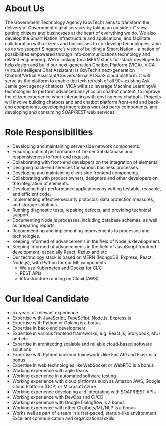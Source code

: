# About Us
The Government Technology Agency (GovTech) aims to transform the delivery of Government digital services by taking an outside-in” view, putting citizens and businesses at the heart of everything we do. We also develop the Smart Nation infrastructure and applications, and facilitate collaboration with citizens and businesses to co-develop technologies. Join us as we support Singapore’s vision of building a Smart Nation - a nation of possibilities empowered through info-communications technology and related engineering.
We’re looking for a MERN stack full-stack developer to help design and build our next-generation Chatbot Platform (VICA).
VICA (Virtual Intelligent Chat Assistant) is GovTech’s next-generation Chatbot/Virtual Assistant/Conversational AI SaaS cloud platform. It will serve as the platform to enable the tech refresh of all 90+ existing Ask Jamie govt agency chatbots. VICA will also leverage Machine Learning/AI technologies to perform advanced analytics on chatbot content, to improve the citizen experience when interacting with govt agency chatbots.
Projects will involve building chatbots and and chatbot platform front-end and back-end components, developing integrations with 3rd party components, and developing and consuming SOAP/REST web services.

# Role Responsibilities
- Developing and maintaining server-side network components.
- Ensuring optimal performance of the central database and responsiveness to front-end requests.
- Collaborating with front-end developers on the integration of elements.
- Designing back-end services for various business processes.
- Developing and maintaining client-side frontend components.
- Collaborating with product owners, designers and other developers on the integration of elements.
- Developing high-performance applications by writing testable, reusable, and efficient code.
- Implementing effective security protocols, data protection measures, and storage solutions.
- Running diagnostic tests, repairing defects, and providing technical support.
- Documenting Node.js processes, including database schemas, as well as preparing reports.
- Recommending and implementing improvements to processes and technologies.
- Keeping informed of advancements in the field of Node.js development.
- Keeping informed of advancements in the field of JavaScript frontend development, especially React, Redux and etc
- Our technology stack is based on MERN (MongoDB, Express, React, Node.js), with Python for our ML components
    - We use Kubernetes and Docker for CI/C
    - REST APIs
    - Infrastructure running on Cloud (AWS)

# Our Ideal Candidate
- 5+ years of relevant experience
- Expertise with JavaScript, TypeScript, Node.js, Express.js
- Expertise with Python or Golang is a bonus
- Expertise in back-end development
- Expertise in various frontend frameworks, e.g. React.js, Storybook, MUI and etc
- Expertise in architecting scalable and reliable cloud-based software solutions
- Expertise with Python backend frameworks like FastAPI and Flask is a bonus
- Expertise in web technologies like WebSocket or WebRTC is a bonus
- Working experience with agile teams
- Working experience in automated software testing
- Working experience with cloud platforms such as Amazon AWS, Google Cloud Platform (GCP) or Microsoft Azure
- Working experience developing and integrating with SOAP/REST APIs
- Working experience with DevOps and CI/CD
- Working experience with Google Dialogflow is a bonus
- Working experience with other Chatbots/ML/NLP is a bonus
- Works well as part of a team in a fast-paced, startup-like environment
Excellent communication and organizational skills
